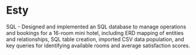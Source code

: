# Esty
SQL - Designed and implemented an SQL database to manage operations and bookings for a 16-room mini hotel, including ERD mapping of entities and relationships, SQL table creation, imported CSV data population, and key queries for identifying available rooms and average satisfaction scores.
